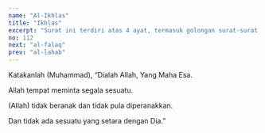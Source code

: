 ```yaml
---
name: "Al-Ikhlas"
title: "Ikhlas"
excerpt: "Surat ini terdiri atas 4 ayat, termasuk golongan surat-surat  Makkiyyah, diturunkan sesudah sesudah surat An Naas. Dinamakan Al Ikhlas karena surat ini sepenuhnya menegaskan kemurnian keesaan Allah s.w.t."
no: 112
next: "al-falaq"
prev: "al-lahab"
---
```


<span id='1' class='verse' title="QS Al-Ikhlas: 1">Katakanlah (Muhammad), “Dialah Allah, Yang Maha Esa.</span>

<span id='2' class='verse' title="QS Al-Ikhlas: 2">Allah tempat meminta segala sesuatu.</span>

<span id='3' class='verse' title="QS Al-Ikhlas: 3">(Allah) tidak beranak dan tidak pula diperanakkan.</span>

<span id='4' class='verse' title="QS Al-Ikhlas: 4">Dan tidak ada sesuatu yang setara dengan Dia.”</span>
